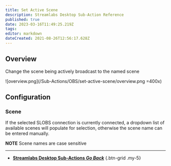 ```yaml
---
title: Set Active Scene
description: Streamlabs Desktop Sub-Action Reference
published: true
date: 2023-03-16T11:49:25.219Z
tags: 
editor: markdown
dateCreated: 2021-08-26T12:56:17.628Z
---
```


## Overview
Change the scene being actively broadcast to the named scene

![overview.png](/Sub-Actions/OBS/set-active-scene/overview.png =400x)

## Configuration
### Scene
If the selected SLOBS connection is currently connected, a dropdown list of available scenes will populate for selection, otherwise the scene name can be entered manually.

**NOTE** Scene names are case sensitive

---

- [<i class="mdi mdi-chevron-left"></i> **Streamlabs Desktop Sub-Actions *Go Back***](/Sub-Actions/Streamlabs-Desktop)
{.btn-grid .my-5}